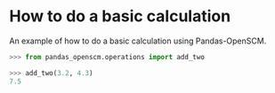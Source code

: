 # How to do a basic calculation

An example of how to do a basic calculation using Pandas-OpenSCM.

```python
>>> from pandas_openscm.operations import add_two

>>> add_two(3.2, 4.3)
7.5
```

